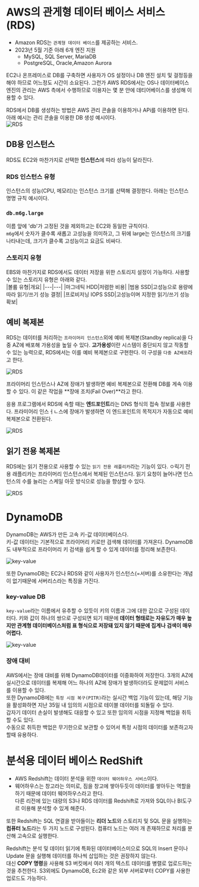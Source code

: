 # AWS의 관게형 데이터 베이스 서비스(RDS)
- Amazon RDS는 `관계형 데이터 베이스`를 제공하는 서비스.
- 2023년 5월 기준 아래 6개 엔진 지원
  - MySQL, SQL Server, MariaDB
  - PostgreSQL, Oracle,Amazon Aurora

EC2나 온프레미스로 DB를 구축하면 사용자가 OS 설정이나 DB 엔진 설치 및 걸정등을 해야 하므로 어느정도 시간이 소요된다.
그런가 AWS RDS에서는 OS나 데이터베이스 엔진의 관리는 AWS 측에서 수행하므로 이용자는 몇 분 안에 데티어베이스를 생성해 이용할 수 있다.  

RDS에서 DB를 생성하는 방법은 AWS 관리 콘솔을 이용하거나 APi를 이용하면 된다. 아래 예시는 관리 콘솔을 이용한 DB 생성 예시이다.  
![RDS](images/img_1.png)    

## DB용 인스턴스 
RDS도 EC2와 마찬가지로 선택한 **인스턴스**에 따라 성능이 달라진다.  

### RDS 인스턴스 유형

인스턴스의 성능(CPU, 메모리)는 인스턴스 크기를 선택해 결정한다. 아래는 인스턴스 명명 규칙 예시이다.  

### `db.m6g.large`
이름 앞에 'db'가 고정된 것을 제외하고는 EC2와 동일한 규칙이다.   
`m6g`에서 숫자가 클수록 새롭고 고성능을 의미하고, 그 뒤에 large는 인스턴스의 크기를 나타내는데, 크기가 클수록 고성능이고 요금도 비싸다.  

### 스토리지 유형

EBS와 마찬가지로 RDS에서도 데이터 저장을 위한 스토리지 설정이 가능하다. 
사용할 수 있는 스토리지 유형은 아래와 같다.  
|볼륨 유형|개요|
|---|---|
|마그네틱 HDD|저렴한 비용|
|범용 SSD|고성능으로 용량에 따라 읽기/쓰기 성능 결정|
|프로비저닝 IOPS SSD|고성능이며 지정한 읽기/쓰기 성능 확보|

## 예비 복제본
RDS는 데이터를 처리하는 `프라이머리 인스턴스`외에 예비 복제본(Standby replica)을 다중 AZ에 배포해 가용성을 높일 수 있다.  **고가용성**이란 시스템이 중단되지 않고 작동할 수 있는 능력으로, RDS에서는 이를 예비 복제본으로 구현한다.  이 구성을 `다중 AZ배포`라고 한다.   

![RDS](images/img_2.png)    

프라이머리 인스턴스나 AZ에 장애가 발생하면 예비 복제본으로 전환해 DB를 게속 이용할 수 있다. 이 같은 작업을 **장애 조치(Fail Over)**라고 한다.   

응용 프로그램에서 RDS에 속할 때는 **엔드포인트**라는 DNS 형식의 접속 정보를 사용한다.  프라미어리 인스ㅓㄴ스에 장애가 발생하면 이 엔드포인트의 목적지가 자동으로 예비 복제본으로 전환된다.  

![RDS](images/img_3.png)    

## 읽기 전용 복제본
RDS에는 읽기 전용으로 사용할 수 있는 `읽기 전용 레플리카`라는 기능이 있다. ㅇ릭기 전용 래플리카는 프라이머리 인스턴스에서 복제된 인스턴스다. 읽기 요청이 늘어나면 인스턴스의 수를 늘리는 스케일 아웃 방식으로 성능을 향상할 수 있다.  

![RDS](images/img_4.png) 



# DynamoDB
DynamoDB는 AWS가 만든 고속 키-값 데이터베이스다.  
키-값 데이터는 기본적으로 프라이머리 키로만 검색해 데이터를 가져온다. DynamoDB도 내부적으로 프라이머리 키 검색을 쉽게 할 수 있게 데이터를 정리해 보존한다.  

![key-value](images/img_6.png)    

또한 DynamoDB는 EC2나 RDS와 같이 사용자가 인스턴스(=서버)를 소유한다는 개념이 없기때문에 서버리스라는 특징을 가진다.  


### key-value DB


`key-value`라는 이름에서 유추할 수 있듯이 키의 이름과 그에 대한 값으로 구성된 데이터다. 키와 값이 하나의 쌍으로 구성되면 되기 때문에 **데이터 형태로는 자유도가 매우 높지만 관계형 데이터베이스처럼 표 형식으로 저장돼 있지 않기 때문에 집계나 검색이 매우 어렵다.**    

![key-value](images/img_5.png)  

### 장애 대비
AWS에서는 장애 대비를 위해 DynamoDB데이터를 이중화하여 저장한다. 3개의 AZ에 실시간으로 데이터를 복제해 어느 하나의 AZ에 장애가 발생하더라도 문제없이 서비스를 이용할 수 있다.   
또한 DynamoDB에는 `특정 시점 복구(PITR)`라는 실시간 백업 기능이 있는데, 해당 기능을 활성화하면 지난 35일 내 임의의 시점으로 테이블 데이터를 되돌릴 수 있다.  
갑자기 데이터 손실이 발생해도 대응할 수 있고 또한 임의의 시점을 지정해 백업을 취득할 수도 있다.  
수동으로 취득한 백업은 무기한으로 보관할 수 있어서 특정 시점의 데이터를 보존하고자 할때 유용하다.  

# 분석용 데이터 베이스 RedShift

- AWS Redshift는 데이터 분석을 위한 `데이터 웨어하우스 서비스`이다.  
- 웨어하우스는 창고라는 의미로, 짐을 창고에 쌓아두듯이 데이터를 쌓아두는 역할을 하기 때문에 데이터 웨어하우스라고 한다.      
다른 리전에 있는 대량의 S3나 RDS 데이터를 Redshift로 가져와 SQL이나 BI도구르 이용해 분석할 수 있게 해준다.     

또한 Redshift는 SQL 연결을 받아들이는 **리더 노드**와 스토리지 및 SQL 문을 실행하는 **컴퓨터 노드**라는 두 가지 노드로 구성된다. 컴퓨터 노드는 여러 개 존재하므로 처리를 분산해 고속으로 실행한다.  

Redshift는 분석 및 데이터 읽기에 특화된 데이터베이스미으로 SQL의 Insert 문이나 Update 문을 실행해 데이터를 하나씩 삽입하는 것은 권장하지 않는다.  
대신 **COPY 명령**을 사용해 S3 버킷에서 여러 개의 텍스트 데이터를 병렬로 업로드하는 것을 추천한다. S3외에도 DynamoDB, Ec2와 같은 외부 서버로부터 COPY를 사용한 업로드도 가능하다.  
